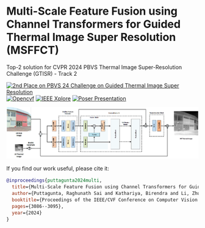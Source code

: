 # Multi-Scale Feature Fusion using Channel Transformers for Guided Thermal Image Super Resolution (MSFFCT)
Top-2 solution for CVPR 2024 PBVS Thermal Image Super-Resolution Challenge (GTISR) - Track 2


[![2nd Place on PBVS 24 Challenge on Guided Thermal Image Super Resolution](https://img.shields.io/badge/PBVS%202024%20Challenge-blue?style=flat-square)](https://codalab.lisn.upsaclay.fr/competitions/17014)
[![Opencvf](https://img.shields.io/badge/OpenCVF-gray?style=flat-square)](https://openaccess.thecvf.com/content/CVPR2024W/PBVS/papers/Puttagunta_Multi-Scale_Feature_Fusion_using_Channel_Transformers_for_Guided_Thermal_Image_CVPRW_2024_paper.pdf)
[![IEEE Xplore](https://img.shields.io/badge/IEEEXplore-blue?style=flat-square)](https://ieeexplore.ieee.org/document/10678381)
[![Poser Presentation](https://img.shields.io/badge/Poster-gray?style=flat-square)]([https://umkc.box.com/s/haxchxtbedmttyty0sx52yya4xquyr95])


![Network Architecture](https://github.com/raghunath19/MSFFCT/blob/0c23b4f0b03736dcf6b44a280df1d924a18ee483/thermal_proposed_GTISR.png)


If you find our work useful, please cite it:

```bibtex
@inproceedings{puttagunta2024multi,
  title={Multi-Scale Feature Fusion using Channel Transformers for Guided Thermal Image Super Resolution},
  author={Puttagunta, Raghunath Sai and Kathariya, Birendra and Li, Zhu and York, George},
  booktitle={Proceedings of the IEEE/CVF Conference on Computer Vision and Pattern Recognition},
  pages={3086--3095},
  year={2024}
}
